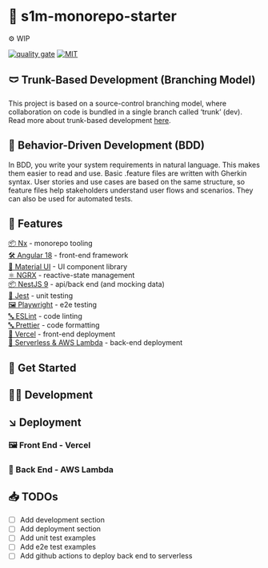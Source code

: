 # 🚀 s1m-monorepo-starter

⚙️ WIP

[![quality gate](https://sonarcloud.io/api/project_badges/measure?project=SimonPhumin_s1m-monorepo-starter&metric=alert_status)](https://sonarcloud.io/project/overview?id=SimonPhumin_s1m-monorepo-starter)
[![MIT](https://img.shields.io/packagist/l/doctrine/orm.svg)](https://github.com/simonphumin/s1m-monorepo-starter/blob/main/LICENSE)

## 🩲 Trunk-Based Development (Branching Model)

This project is based on a source-control branching model, where collaboration on code is bundled in a single branch called ‘trunk’ (dev).
Read more about trunk-based development [here](https://trunkbaseddevelopment.com/).

## 🥒 Behavior-Driven Development (BDD)

In BDD, you write your system requirements in natural language. This makes them easier to read and use. Basic .feature files are written with Gherkin syntax. User stories and use cases are based on the same structure, so feature files help stakeholders understand user flows and scenarios. They can also be used for automated tests.

## 🎯 Features

[📦 Nx](https://nx.dev/) - monorepo tooling  
[🛠️ Angular 18](https://angular.io/) - front-end framework  
[🎨 Material UI](https://material.angular.io/) - UI component library  
[⚛️ NGRX](https://ngrx.io/) - reactive-state management  
[📦 NestJS 9](https://nestjs.com/) - api/back end (and mocking data)  
[🧪 Jest](https://jestjs.io/) - unit testing  
[🖼️ Playwright](https://playwright.dev/) - e2e testing  
[🔤 ESLint](https://eslint.org/) - code linting  
[🔤 Prettier](https://prettier.io/) - code formatting  
[💾 Vercel](https://www.Vercel.com/) - front-end deployment  
[💾 Serverless & AWS Lambda](https://aws.amazon.com/lambda/) - back-end deployment

## 🛫 Get Started

## 👩‍💻 Development

## ↘️ Deployment

### 🖼️ Front End - Vercel

### 🍑 Back End - AWS Lambda

## 📥 TODOs

- [ ] Add development section
- [ ] Add deployment section
- [ ] Add unit test examples
- [ ] Add e2e test examples
- [ ] Add github actions to deploy back end to serverless
